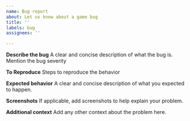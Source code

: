 ```yaml
---
name: Bug report
about: Let us know about a game bug
title: ''
labels: bug
assignees: ''

---
```


**Describe the bug**
A clear and concise description of what the bug is. Mention the bug severity

**To Reproduce**
Steps to reproduce the behavior

**Expected behavior**
A clear and concise description of what you expected to happen.

**Screenshots**
If applicable, add screenshots to help explain your problem.

**Additional context**
Add any other context about the problem here.
